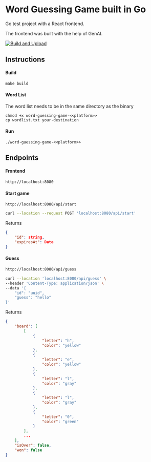 # Word Guessing Game built in Go

Go test project with a React frontend.

The frontend was built with the help of GenAI.

[![Build and Upload](https://github.com/PregOfficial/word-game/actions/workflows/build.yaml/badge.svg)](https://github.com/PregOfficial/word-game/actions/workflows/build.yaml)

## Instructions

#### Build

```
make build
```

#### Word List

The word list needs to be in the same directory as the binary

```
chmod +x word-guessing-game-<<platform>>
cp wordlist.txt your-destination
```

#### Run

```
./word-guessing-game-<<platform>>
```

## Endpoints

#### Frontend

```sh
http://localhost:8080
```

#### Start game

```sh
http://localhost:8080/api/start

curl --location --request POST 'localhost:8080/api/start'
```

Returns

```json
{
    "id": string,
    "expiresAt": Date
}
```

#### Guess

```sh
http://localhost:8080/api/guess

curl --location 'localhost:8080/api/guess' \
--header 'Content-Type: application/json' \
--data '{
    "id": "uuid",
    "guess": "hello"
}'
```

Returns

```json
{
    "board": [
        [
            {
                "letter": "h",
                "color": "yellow"
            },
            {
                "letter": "e",
                "color": "yellow"
            },
            {
                "letter": "l",
                "color": "gray"
            },
            {
                "letter": "l",
                "color": "gray"
            },
            {
                "letter": "0",
                "color": "green"
            }
        ],
        ...
    ],
    "isOver": false,
    "won": false
}
```
